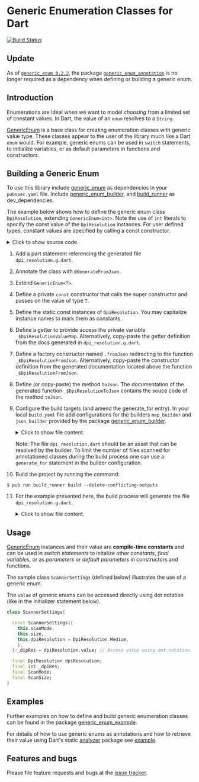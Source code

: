 # Generic Enumeration Classes for Dart
[![Build Status](https://travis-ci.com/simphotonics/generic_enum.svg?branch=master)](https://travis-ci.com/simphotonics/generic_enum)


## Update

As of [`generic_enum 0.2.2`][generic_enum],  the package [`generic_enum_annotation`][generic_enum_annotation]
is no longer required as a dependency when defining or building a generic enum.

## Introduction

Enumerations are ideal when we want to model *choosing* from a limited set of constant values.
In Dart, the value of an `enum` resolves to a `String`.

[GenericEnum] is a base class for creating enumeration classes with generic value type.
These classes appear to the user of the library much like a Dart `enum` would.
For example, generic enums can be used in `switch` statements, to initialize variables, or as default parameters in functions and constructors.

## Building a Generic Enum

To use this library include [generic_enum] as dependencies in your `pubspec.yaml` file.
Include [generic_enum_builder], and [build_runner] as dev_dependencies.

The example below shows how to define the generic enum class `DpiResolution`, extending `GenericEnum<int>`.
Note the use of `int` literals to specify the const value of the `DpiResolution` instances. For user defined types,
constant values are specified by calling a const constructor.
<details> <summary> Click to show source code. </summary>

  ```Dart
   import 'package:generic_enum/generic_enum.dart';
   //   1. Add a part statement pointing to the generated file.
   part 'dpi_resolution.g.dart';
   //   2. Annotate with @GenerateFromJson()
   //   3. Extend GenericEnum<T>
   @GenerateFromJson()
   class DpiResolution extends GenericEnum<int> {
     // 4. Define a private const constructor that calls the super constructor
     //    and passes on the value of type int.
     const DpiResolution._(int value) : super(value);
     // 5. Define static constant instances of type DpiResolution
     static const DpiResolution LOW = DpiResolution._(90);
     static const DpiResolution MEDIUM = DpiResolution._(300);
     static const DpiResolution HIGH = DpiResolution._(600);
     // 6. Give access to _valueMap and
     static Map<int, DpiResolution> get valueMap => _$DpiResolutionValueMap;
     // 7. Define the named factory constructor .fromJson:
     factory DpiResolution.fromJson(Map<String,dynamic> json)
         => _$DpiResolutionFromJson(json);
     // 8. Override the method [toJson].
     @override
     Map<String, dynamic> toJson() => _$DpiResolutionToJson(this);
   }
  ```
</details>

1. Add a part statement referencing the generated file `dpi_resolution.g.dart`.
2. Annotate the class with `@GenerateFromJson`.
3. Extend `GenericEnum<T>`.
4. Define a private `const` constructor that calls the super constructor and passes on the value of type `T`.
5. Define the static const instances of `DpiResolution`. You may capitalize instance names to mark them as constants.
6. Define a getter to provide access the private variable `_$DpiResolutionValueMap`. Alternatively,
   copy-paste the getter definition from the docs generated in `dpi_resolution.g.dart`.
7. Define a factory constructor named `.fromJson` redirecting to the function `_$DpiResolutionFromJson`.
Alternatively, copy-paste the constructor definition from the generated documentation located above the function `_$DpiResolutionFromJson`.
8. Define (or copy-paste) the method `toJson`. The documentation of the generated function `_$DpiResolutionToJson` contains the souce code
of the method `toJson`.
9. Configure the build targets (and amend the generate_for entry).
   In your local `build.yaml` file add configurations for the builders
   `map_builder` and `json_builder` provided by the package [generic_enum_builder].

   <details>  <summary> Click to show file content. </summary>

    ```sh
      targets:
        $default:
          builders:
            # Configure the builder `pkg_name|builder_name`
            generic_enum_builder|map_builder:
              # Only run this builder on the specified input.
              enabled: true
              generate_for:
                - lib/*.dart
            # Configure the builder `pkg_name|builder_name`
            generic_enum_builder|json_builder:
              # Only run this builder on the specified input.
              enabled: true
              generate_for:
                - lib/*.dart
    ```
   </details>

   Note: The file `dpi_resolution.dart` should be an asset that can be resolved by the builder.
   To limit the number of files scanned for annotationed classes during
   the build process one can use a `generate_for` statement in the builder configuration.

10. Build the project by running the command:
   ```Console
   $ pub run build_runner build --delete-conflicting-outputs
   ```
11. For the example presented here, the build process will generate the file `dpi_resolution.g.dart`.
    <details>  <summary> Click to show file content. </summary>

      ```Dart
      // GENERATED CODE - DO NOT MODIFY BY HAND

      part of 'dpi_resolution.dart';

      // **************************************************************************
      // JsonGenerator
      // **************************************************************************

      /// Converts an instance of [DpiResolution] to a map [Map<String, dynamic>].
      /// Add the following method to your class definition:
      /// ```
      ///  Map<String, dynamic> toJson() => _$DpiResolutionToJson(this);
      /// ```
      Map<String, dynamic> _$DpiResolutionToJson(DpiResolution instance) =>
          {'key': _$DpiResolutionValueMap.values.toList().indexOf(instance)};

      /// Converts a map [Map<String, dynamic>] to an instance of [DpiResolution].
      /// Add the following factory constructor to your class definition:
      /// ```
      /// factory DpiResolution.fromJson(Map<String, dynamic> json) =>
      ///   _$DpiResolutionFromJson(json);
      /// ```
      DpiResolution _$DpiResolutionFromJson(Map<String, dynamic> json) {
        final key = (json['key']) as int;
        DpiResolution instance = _$DpiResolutionValueMap.values.toList()[key];
        if (instance == null) {
          throw GenericEnumException(
              '.fromJson constructor: Could not find a matching instance of type DpiResolution.');
        }
        return instance;
      }

      // **************************************************************************
      // MapGenerator
      // **************************************************************************

      /// Maps a value of type [int] to an instance of [DpiResolution].
      /// Add the following getter to your class definition:
      /// ```
      /// static Map<int,DpiResolution> get valueMap => _$DpiResolutionValueMap;
      /// ```
      final _$DpiResolutionValueMap = Map<int, DpiResolution>.unmodifiable({
        DpiResolution.LOW.value: DpiResolution.LOW,
        DpiResolution.MEDIUM.value: DpiResolution.MEDIUM,
        DpiResolution.HIGH.value: DpiResolution.HIGH,
      });
      ```
     </details>



## Usage
[GenericEnum] instances and their value are **compile-time constants** and can be
used in *switch statements* to initalize other *constants*, *final variables*, or
as *parameters* or *default parameters* in constructors and functions.

The sample class `ScannerSettings` (defined below) illustrates the use of a generic enum.

The `value` of generic enums can be accessed directly using dot notation (like in the
initializer statement below).

```Dart
class ScannerSettings{

  const ScannerSettings({
    this.scanMode,
    this.size,
    this.dpiResolution = DpiResolution.Medium,
    },
  ):_dipRes = dpiResolution.value; // Access value using dot-notation.

  final DpiResolution dpiResolution;
  final int _dpiRes;
  final ScanMode;
  final ScanSize;
}
```

## Examples

Further examples on how to define and build generic enumeration classes can be found in the package [generic_enum_example].

For details of how to use generic enums as annotations and how to retrieve their value
using Dart's static [analyzer] package see [example].

## Features and bugs

Please file feature requests and bugs at the [issue tracker].

[issue tracker]: https://github.com/simphotonics/generic_enum/issues
[analyzer]: https://pub.dev/packages/analyzer
[source_gen]: https://pub.dev/packages/source_gen
[generic_enum]: https://pub.dev/packages/generic_enum
[GenericEnum]: https://pub.dev/packages/generic_enum
[generic_enum_example]: ../generic_enum_example
[example]: example
[generic_enum_annotation]: https://pub.dev/packages/generic_enum_annotation
[generic_enum_builder]: https://pub.dev/packages/generic_enum_builder
[build_runner]: https://pub.dev/packages/build_runner